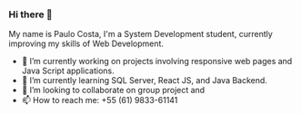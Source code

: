 ### Hi there 👋

My name is Paulo Costa, I'm a System Development student, currently improving my skills of Web Development. 





- 🔭 I’m currently working on projects involving responsive web pages and Java Script applications.
- 🌱 I’m currently learning SQL Server, React JS, and Java Backend.
- 👯 I’m looking to collaborate on group project and
- 📫 How to reach me: 
   +55 (61) 9833-61141
   
